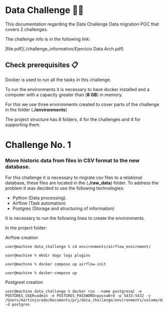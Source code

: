 # Data Challenge 🚀🚀

This documentation regarding the Data Challenge Data migration POC that covers 2 challenges.

The challenge info is in the following link:

[file.pdf](./challenge_information/Ejercicio Data Arch.pdf)

## Check prerequisites 📋

Docker is used to run all the tasks in this challenge.

To run the environments it is necessary to have docker installed and a computer with a capacity greater than (**8 GB**) in memory.

For this we use three environments created to cover parts of the challenge in the folder (**./environments**)

The project structure has 8 folders, 4 for the challenges and 4 for supporting them.

# Challenge No. 1

### Move historic data from files in CSV format to the new database.
For this challenge it is necessary to migrate csv files to a relational database, these files are located in the (**./raw_data**) folder.
To address the problem it was decided to use the following technologies:
- Python (Data processing).
- Airflow (Task automation)
- Postgres (Storage and structuring of information)

It is necessary to run the following lines to create the environments.

In the project folder:

Airflow creation

```console
user@machine data_challenge % cd environments/airflow_enviroment/

user@machine % mkdir dags logs plugins

user@machine % docker compose up airflow-init

user@machine % docker-compose up

```

Postgrest creation

```console
user@machine data_challenge % docker run --name postgresql -e POSTGRES_USER=admin -e POSTGRES_PASSWORD=passw0rd -p 5433:5432 -v /Users/martinjurado/Documents/prj/data_challenge/environments/volume/data_db:/var/lib/postgresql/data -d postgres


```













